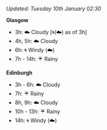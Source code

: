 *Updated: Tuesday 10th January 02:30*

**Glasgow**

* 3h: :cloud: Cloudy [:cyclone:(:cloud:) as of 3h]
* 4h, 5h: :cloud: Cloudy
* 6h: :cyclone: Windy (:cloud:)
* 7h - 14h: :umbrella: Rainy

**Edinburgh**

* 3h - 6h: :cloud: Cloudy
* 7h: :umbrella: Rainy
* 8h, 9h: :cloud: Cloudy
* 10h - 13h: :umbrella: Rainy
* 14h: :cyclone: Windy (:cloud:)
